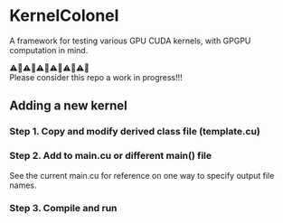 # KernelColonel
A framework for testing various GPU CUDA kernels, with GPGPU computation in mind.

⚠️🛑⚠️🛑⚠️🛑⚠️🛑⚠️🛑⚠️🛑 \
Please consider this repo a work in progress!!!

## Adding a new kernel
### Step 1. Copy and modify derived class file (template.cu)
### Step 2. Add to main.cu or different main() file
See the current main.cu for reference on one way to specify output file names. 
### Step 3. Compile and run

